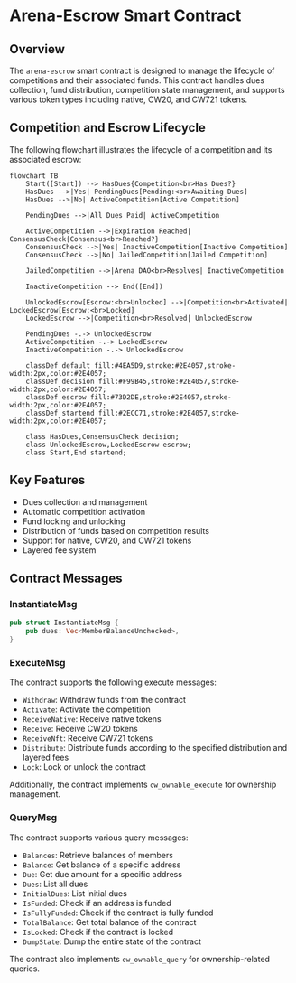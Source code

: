 # Arena-Escrow Smart Contract

## Overview

The `arena-escrow` smart contract is designed to manage the lifecycle of competitions and their associated funds. This contract handles dues collection, fund distribution, competition state management, and supports various token types including native, CW20, and CW721 tokens.

## Competition and Escrow Lifecycle

The following flowchart illustrates the lifecycle of a competition and its associated escrow:

```mermaid
flowchart TB
    Start([Start]) --> HasDues{Competition<br>Has Dues?}
    HasDues -->|Yes| PendingDues[Pending:<br>Awaiting Dues]
    HasDues -->|No| ActiveCompetition[Active Competition]
    
    PendingDues -->|All Dues Paid| ActiveCompetition
    
    ActiveCompetition -->|Expiration Reached| ConsensusCheck{Consensus<br>Reached?}
    ConsensusCheck -->|Yes| InactiveCompetition[Inactive Competition]
    ConsensusCheck -->|No| JailedCompetition[Jailed Competition]
    
    JailedCompetition -->|Arena DAO<br>Resolves| InactiveCompetition
    
    InactiveCompetition --> End([End])
    
    UnlockedEscrow[Escrow:<br>Unlocked] -->|Competition<br>Activated| LockedEscrow[Escrow:<br>Locked]
    LockedEscrow -->|Competition<br>Resolved| UnlockedEscrow
    
    PendingDues -.-> UnlockedEscrow
    ActiveCompetition -.-> LockedEscrow
    InactiveCompetition -.-> UnlockedEscrow
    
    classDef default fill:#4EA5D9,stroke:#2E4057,stroke-width:2px,color:#2E4057;
    classDef decision fill:#F99B45,stroke:#2E4057,stroke-width:2px,color:#2E4057;
    classDef escrow fill:#73D2DE,stroke:#2E4057,stroke-width:2px,color:#2E4057;
    classDef startend fill:#2ECC71,stroke:#2E4057,stroke-width:2px,color:#2E4057;
    
    class HasDues,ConsensusCheck decision;
    class UnlockedEscrow,LockedEscrow escrow;
    class Start,End startend;
```

## Key Features

- Dues collection and management
- Automatic competition activation
- Fund locking and unlocking
- Distribution of funds based on competition results
- Support for native, CW20, and CW721 tokens
- Layered fee system

## Contract Messages

### InstantiateMsg

```rust
pub struct InstantiateMsg {
    pub dues: Vec<MemberBalanceUnchecked>,
}
```

### ExecuteMsg

The contract supports the following execute messages:

- `Withdraw`: Withdraw funds from the contract
- `Activate`: Activate the competition
- `ReceiveNative`: Receive native tokens
- `Receive`: Receive CW20 tokens
- `ReceiveNft`: Receive CW721 tokens
- `Distribute`: Distribute funds according to the specified distribution and layered fees
- `Lock`: Lock or unlock the contract

Additionally, the contract implements `cw_ownable_execute` for ownership management.

### QueryMsg

The contract supports various query messages:

- `Balances`: Retrieve balances of members
- `Balance`: Get balance of a specific address
- `Due`: Get due amount for a specific address
- `Dues`: List all dues
- `InitialDues`: List initial dues
- `IsFunded`: Check if an address is funded
- `IsFullyFunded`: Check if the contract is fully funded
- `TotalBalance`: Get total balance of the contract
- `IsLocked`: Check if the contract is locked
- `DumpState`: Dump the entire state of the contract

The contract also implements `cw_ownable_query` for ownership-related queries.